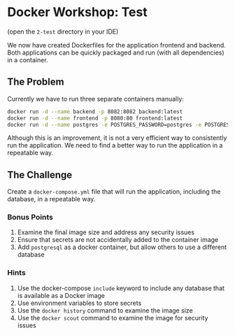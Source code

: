 # Docker Workshop: Test

(open the `2-test` directory in your IDE)

We now have created Dockerfiles for the application frontend and backend. Both applications can be quickly packaged and run (with all dependencies) in a container.

## The Problem

Currently we have to run three separate containers manually:

```bash
docker run -d --name backend -p 8082:8082 backend:latest
docker run -d --name frontend -p 8080:80 frontend:latest
docker run -d --name postgres -e POSTGRES_PASSWORD=postgres -e POSTGRES_USER=postgres -e POSTGRES_DB=postgres -p 5432:5432 postgres:17-alpine
```

Although this is an improvement, it is not a very efficient way to consistently run the application. We need to find a better way to run the application in a repeatable way.

## The Challenge

Create a `docker-compose.yml` file that will run the application, including the database, in a repeatable way.

### Bonus Points

1. Examine the final image size and address any security issues
2. Ensure that secrets are not accidentally added to the container image
3. Add `postgresql` as a docker container, but allow others to use a different database

### Hints

1. Use the docker-compose `include` keyword to include any database that is available as a Docker image
2. Use environment variables to store secrets
3. Use the `docker history` command to examine the image size
4. Use the `docker scout` command to examine the image for security issues








